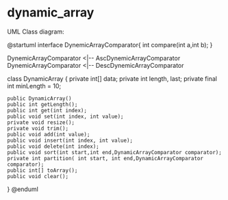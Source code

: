 # dynamic_array
UML Class diagram:

@startuml
interface DynemicArrayComparator{
    int compare(int a,int b);
}

DynemicArrayComparator <|-- AscDynemicArrayComparator
DynemicArrayComparator <|-- DescDynemicArrayComparator

class DynamicArray {
    private int[] data;
    private int length, last;
    private final int minLength = 10;

    public DynamicArray()
    public int getLength();
    public int get(int index);
    public void set(int index, int value);
    private void resize();
    private void trim();
    public void add(int value);
    public void insert(int index, int value);
    public void delete(int index);
    public void sort(int start,int end,DynamicArrayComparator comparator);
    private int partition( int start, int end,DynamicArrayComparator comparator);
    public int[] toArray();    
    public void clear();
}
@enduml
